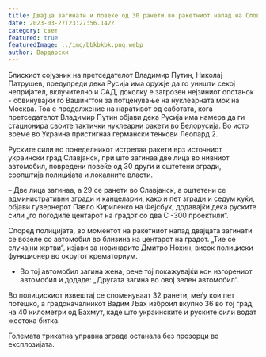 ```yaml
---
title: Двајца загинати и повеќе од 30 ранети во ракетниот напад на Словјанск
date: 2023-03-27T23:27:56.142Z
category: свет
featured: true
featuredImage: ../img/bbkbkbk.png.webp
author: Вардарски
---
```


Блискиот сојузник на претседателот Владимир Путин, Николај Патрушев, предупреди дека Русија има оружје да го уништи секој непријател, вклучително и САД, доколку е загрозен нејзиниот опстанок - обвинувајќи го Вашингтон за потценување на нуклеарната моќ на Москва. Тоа е продолжение на наративот од саботата, кога претседателот Владимир Путин објави дека Русија има намера да ги стационира своите тактички нуклеарни ракети во Белорусија. Во исто време во Украина пристигнаа германски тенкови Леопард 2.

Руските сили во понеделникот истрелаа ракети врз источниот украински град Славјанск, при што загинаа две лица во нивниот автомобил, повредени повеќе од 30 други и оштетени згради, соопштија полицијата и локалните власти.

– Две лица загинаа, а 29 се ранети во Славјанск, а оштетени се административни згради и канцеларии, како и пет згради и седум куќи, објави гувернерот Павло Кириленко на Фејсбук, додавајќи дека руските сили „го погодиле центарот на градот со два С -300 проектили“.

Според полицијата, во моментот на ракетниот напад двајцата загинати се возеле со автомобил во близина на центарот на градот. „Тие се случајни жртви“, изјави за новинарите Дмитро Нохин, висок полициски функционер во округот крематориум.

- Во тој автомобил загина жена, рече тој покажувајќи кон изгорениот автомобил и додаде: „Другата загина во овој зелен автомобил“.

Во полицискиот извештај се споменуваат 32 ранети, меѓу кои пет потешко, а градоначалникот Вадим Љах изброил вкупно 36 во тој град, на 40 километри од Бахмут, каде што украинските и руските сили водат жестока битка.

Големата трикатна управна зграда останала без прозорци во експлозијата.
